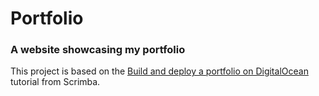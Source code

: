 # Portfolio

### A website showcasing my portfolio

This project is based on the [Build and deploy a portfolio on DigitalOcean](https://scrimba.com/g/gportfolio) tutorial from Scrimba.
